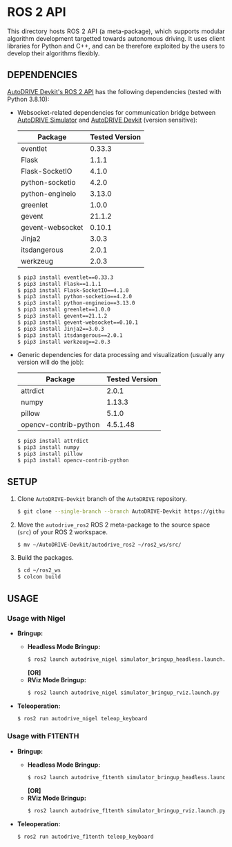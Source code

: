 # ROS 2 API

<p align="justify">
This directory hosts ROS 2 API (a meta-package), which supports modular algorithm development targetted towards autonomous driving. It uses client libraries for Python and C++, and can be therefore exploited by the users to develop their algorithms flexibly.
</p>

## DEPENDENCIES

[AutoDRIVE Devkit's ROS 2 API](https://github.com/Tinker-Twins/AutoDRIVE/tree/AutoDRIVE-Devkit/ADSS%20Toolkit/autodrive_ros2) has the following dependencies (tested with Python 3.8.10):

- Websocket-related dependencies for communication bridge between [AutoDRIVE Simulator](https://github.com/Tinker-Twins/AutoDRIVE/tree/AutoDRIVE-Simulator) and [AutoDRIVE Devkit](https://github.com/Tinker-Twins/AutoDRIVE/tree/AutoDRIVE-Devkit) (version sensitive):

  | Package | Tested Version |
  |---------|----------------|
  | eventlet | 0.33.3 |
  | Flask | 1.1.1 |
  | Flask-SocketIO | 4.1.0 |
  | python-socketio | 4.2.0 |
  | python-engineio | 3.13.0 |
  | greenlet | 1.0.0 |
  | gevent | 21.1.2 |
  | gevent-websocket | 0.10.1 |
  | Jinja2 | 3.0.3 |
  | itsdangerous | 2.0.1 |
  | werkzeug | 2.0.3 |
  
  ```bash
  $ pip3 install eventlet==0.33.3
  $ pip3 install Flask==1.1.1
  $ pip3 install Flask-SocketIO==4.1.0
  $ pip3 install python-socketio==4.2.0
  $ pip3 install python-engineio==3.13.0
  $ pip3 install greenlet==1.0.0
  $ pip3 install gevent==21.1.2
  $ pip3 install gevent-websocket==0.10.1
  $ pip3 install Jinja2==3.0.3
  $ pip3 install itsdangerous==2.0.1
  $ pip3 install werkzeug==2.0.3
  ```

- Generic dependencies for data processing and visualization (usually any version will do the job):

  | Package | Tested Version |
  |---------|----------------|
  | attrdict | 2.0.1 |
  | numpy | 1.13.3 |
  | pillow | 5.1.0 |
  | opencv-contrib-python | 4.5.1.48 |

  ```bash
  $ pip3 install attrdict
  $ pip3 install numpy
  $ pip3 install pillow
  $ pip3 install opencv-contrib-python
  ```

## SETUP

1. Clone `AutoDRIVE-Devkit` branch of the `AutoDRIVE` repository.
    ```bash
    $ git clone --single-branch --branch AutoDRIVE-Devkit https://github.com/Tinker-Twins/AutoDRIVE.git
    ```
2. Move the `autodrive_ros2` ROS 2 meta-package to the source space (`src`) of your ROS 2 workspace.
    ```bash
    $ mv ~/AutoDRIVE-Devkit/autodrive_ros2 ~/ros2_ws/src/
    ```
3. Build the packages.
    ```bash
    $ cd ~/ros2_ws
    $ colcon build
    ```

## USAGE

### Usage with Nigel

- **Bringup:**
  - **Headless Mode Bringup:**
    ```bash
    $ ros2 launch autodrive_nigel simulator_bringup_headless.launch.py
    ```
    **[OR]**
  - **RViz Mode Bringup:**
    ```bash
    $ ros2 launch autodrive_nigel simulator_bringup_rviz.launch.py
    ```
  
- **Teleoperation:**
  ```bash
  $ ros2 run autodrive_nigel teleop_keyboard
  ```

### Usage with F1TENTH

  - **Bringup:**
    - **Headless Mode Bringup:**
      ```bash
      $ ros2 launch autodrive_f1tenth simulator_bringup_headless.launch.py
      ```
      **[OR]**
    - **RViz Mode Bringup:**
      ```bash
      $ ros2 launch autodrive_f1tenth simulator_bringup_rviz.launch.py
      ```
  
- **Teleoperation:**
  ```bash
  $ ros2 run autodrive_f1tenth teleop_keyboard
  ```
